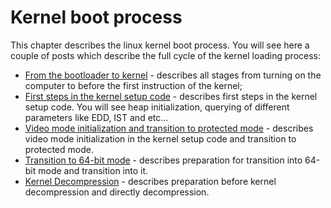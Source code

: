 # Kernel boot process

This chapter describes the linux kernel boot process. You will see here a
couple of posts which describe the full cycle of the kernel loading process:

* [From the bootloader to kernel](http://0xax.gitbooks.io/linux-insides/content/Booting/linux-bootstrap-1.html) - describes all stages from turning on the computer to before the first instruction of the kernel;
* [First steps in the kernel setup code](http://0xax.gitbooks.io/linux-insides/content/Booting/linux-bootstrap-2.html) - describes first steps in the kernel setup code. You will see heap initialization, querying of different parameters like EDD, IST and etc...
* [Video mode initialization and transition to protected mode](http://0xax.gitbooks.io/linux-insides/content/Booting/linux-bootstrap-3.html) - describes video mode initialization in the kernel setup code and transition to protected mode.
* [Transition to 64-bit mode](http://0xax.gitbooks.io/linux-insides/content/Booting/linux-bootstrap-4.html) - describes preparation for transition into 64-bit mode and transition into it.
* [Kernel Decompression](http://0xax.gitbooks.io/linux-insides/content/Booting/linux-bootstrap-5.html) - describes preparation before kernel decompression and directly decompression.
